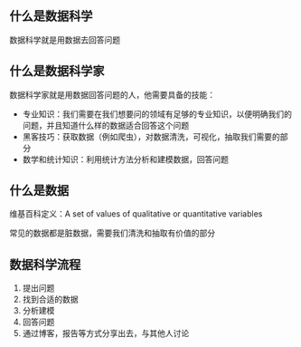 ## 什么是数据科学

数据科学就是用数据去回答问题



## 什么是数据科学家

数据科学家就是用数据回答问题的人，他需要具备的技能：

* 专业知识：我们需要在我们想要问的领域有足够的专业知识，以便明确我们的问题，并且知道什么样的数据适合回答这个问题
* 黑客技巧：获取数据（例如爬虫），对数据清洗，可视化，抽取我们需要的部分
* 数学和统计知识：利用统计方法分析和建模数据，回答问题



## 什么是数据

维基百科定义：A set of values of qualitative or quantitative variables

常见的数据都是脏数据，需要我们清洗和抽取有价值的部分



## 数据科学流程

1. 提出问题
2. 找到合适的数据
3. 分析建模
4. 回答问题
5. 通过博客，报告等方式分享出去，与其他人讨论